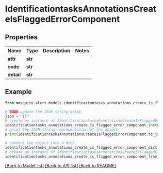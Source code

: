 # IdentificationtasksAnnotationsCreateIsFlaggedErrorComponent


## Properties

Name | Type | Description | Notes
------------ | ------------- | ------------- | -------------
**attr** | **str** |  | 
**code** | **str** |  | 
**detail** | **str** |  | 

## Example

```python
from mosquito_alert.models.identificationtasks_annotations_create_is_flagged_error_component import IdentificationtasksAnnotationsCreateIsFlaggedErrorComponent

# TODO update the JSON string below
json = "{}"
# create an instance of IdentificationtasksAnnotationsCreateIsFlaggedErrorComponent from a JSON string
identificationtasks_annotations_create_is_flagged_error_component_instance = IdentificationtasksAnnotationsCreateIsFlaggedErrorComponent.from_json(json)
# print the JSON string representation of the object
print(IdentificationtasksAnnotationsCreateIsFlaggedErrorComponent.to_json())

# convert the object into a dict
identificationtasks_annotations_create_is_flagged_error_component_dict = identificationtasks_annotations_create_is_flagged_error_component_instance.to_dict()
# create an instance of IdentificationtasksAnnotationsCreateIsFlaggedErrorComponent from a dict
identificationtasks_annotations_create_is_flagged_error_component_from_dict = IdentificationtasksAnnotationsCreateIsFlaggedErrorComponent.from_dict(identificationtasks_annotations_create_is_flagged_error_component_dict)
```
[[Back to Model list]](../README.md#documentation-for-models) [[Back to API list]](../README.md#documentation-for-api-endpoints) [[Back to README]](../README.md)


